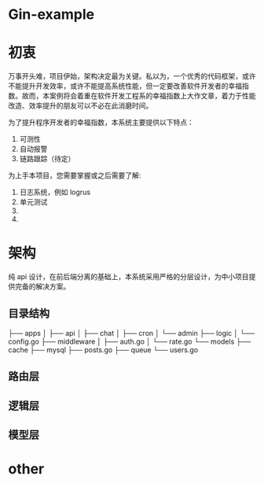 Gin-example
===
# 初衷
万事开头难，项目伊始，架构决定最为关键。私以为，一个优秀的代码框架，或许不能提升开发效率，或许不能提高系统性能，但一定要改善软件开发者的幸福指数。故而，本案例将会着重在软件开发工程系的幸福指数上大作文章，着力于性能改造、效率提升的朋友可以不必在此消磨时间。

为了提升程序开发者的幸福指数，本系统主要提供以下特点：
1. 可测性
2. 自动报警
3. 链路跟踪（待定）

为上手本项目，您需要掌握或之后需要了解:
1. 日志系统，例如 logrus
2. 单元测试
3.
4.

# 架构
纯 api 设计，在前后端分离的基础上，本系统采用严格的分层设计，为中小项目提供完备的解决方案。

## 目录结构

├── apps
│       ├── api
│       ├── chat
│       ├── cron
│       └── admin 
├── logic
│       └── config.go
├── middleware
│       ├── auth.go
│       └── rate.go
└── models
        ├── cache
        ├── mysql
        ├── posts.go
        ├── queue
        └── users.go


## 路由层

## 逻辑层

## 模型层

# other
